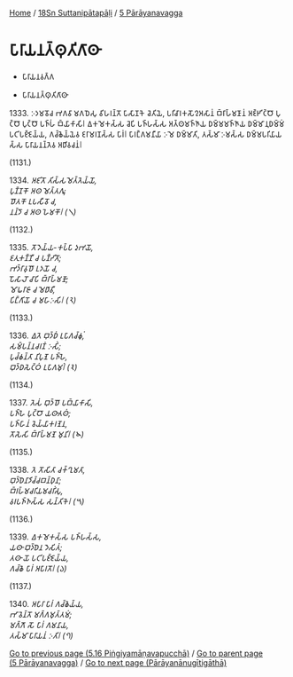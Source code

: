 
[Home](/) / [18Sn Suttanipātapāḷi](../../18Sn.md) / [5 Pārāyanavagga](../5.md)

# 𑀧𑀸𑀭𑀸𑀬𑀦𑀢𑁆𑀣𑀼𑀢𑀺𑀕𑀸𑀣𑀸

* 𑀧𑀸𑀭𑀸𑀬𑀦𑀯𑀕𑁆𑀕

* 𑀧𑀸𑀭𑀸𑀬𑀦𑀢𑁆𑀣𑀼𑀢𑀺𑀕𑀸𑀣𑀸

1333\. 𑀇𑀤𑀫𑀯𑁄𑀘 𑀪𑀕𑀯𑀸 𑀫𑀕𑀥𑁂𑀲𑀼 𑀯𑀺𑀳𑀭𑀦𑁆𑀢𑁄 𑀧𑀸𑀲𑀸𑀡𑀓𑁂 𑀘𑁂𑀢𑀺𑀬𑁂, 𑀧𑀭𑀺𑀘𑀸𑀭𑀓𑀲𑁄𑀍𑀅𑀲𑀸𑀦𑀁 𑀩𑁆𑀭𑀸𑀳𑁆𑀫𑀡𑀸𑀦𑀁 𑀅𑀚𑁆𑀛𑀺𑀝𑁆𑀞𑁄 𑀧𑀼𑀝𑁆𑀞𑁄 𑀧𑀼𑀝𑁆𑀞𑁄 𑀧𑀜𑁆𑀳𑀁 𑀩𑁆𑀬𑀸𑀓𑀸𑀲𑀺𑁇 𑀏𑀓𑀫𑁂𑀓𑀲𑁆𑀲 𑀘𑁂𑀧𑀺 𑀧𑀜𑁆𑀳𑀲𑁆𑀲 𑀅𑀢𑁆𑀣𑀫𑀜𑁆𑀜𑀸𑀬 𑀥𑀫𑁆𑀫𑀫𑀜𑁆𑀜𑀸𑀬 𑀥𑀫𑁆𑀫𑀸𑀦𑀼𑀥𑀫𑁆𑀫𑀁 𑀧𑀝𑀺𑀧𑀚𑁆𑀚𑁂𑀬𑁆𑀬, 𑀕𑀘𑁆𑀙𑁂𑀬𑁆𑀬𑁂𑀯 𑀚𑀭𑀸𑀫𑀭𑀡𑀲𑁆𑀲 𑀧𑀸𑀭𑀁𑁇 𑀧𑀸𑀭𑀗𑁆𑀕𑀫𑀦𑀻𑀬𑀸 𑀇𑀫𑁂 𑀥𑀫𑁆𑀫𑀸𑀢𑀺, 𑀢𑀲𑁆𑀫𑀸 𑀇𑀫𑀲𑁆𑀲 𑀥𑀫𑁆𑀫𑀧𑀭𑀺𑀬𑀸𑀬𑀲𑁆𑀲 𑀧𑀸𑀭𑀸𑀬𑀦𑀦𑁆𑀢𑁂𑀯 𑀅𑀥𑀺𑀯𑀘𑀦𑀁𑁇

(1131.)

1334\. _𑀅𑀚𑀺𑀢𑁄 𑀢𑀺𑀲𑁆𑀲𑀫𑁂𑀢𑁆𑀢𑁂𑀬𑁆𑀬𑁄,_  
_𑀧𑀼𑀡𑁆𑀡𑀓𑁄 𑀅𑀣 𑀫𑁂𑀢𑁆𑀢𑀕𑀽;_  
_𑀥𑁄𑀢𑀓𑁄 𑀉𑀧𑀲𑀻𑀯𑁄 𑀘,_  
_𑀦𑀦𑁆𑀤𑁄 𑀘 𑀅𑀣 𑀳𑁂𑀫𑀓𑁄𑁇 (𑁧)_  


(1132.)

1335\. _𑀢𑁄𑀤𑁂𑀬𑁆𑀬-𑀓𑀧𑁆𑀧𑀸 𑀤𑀼𑀪𑀬𑁄,_  
_𑀚𑀢𑀼𑀓𑀡𑁆𑀡𑀻 𑀘 𑀧𑀡𑁆𑀟𑀺𑀢𑁄;_  
_𑀪𑀤𑁆𑀭𑀸𑀯𑀼𑀥𑁄 𑀉𑀤𑀬𑁄 𑀘,_  
_𑀧𑁄𑀲𑀸𑀮𑁄 𑀘𑀸𑀧𑀺 𑀩𑁆𑀭𑀸𑀳𑁆𑀫𑀡𑁄;_  
_𑀫𑁄𑀖𑀭𑀸𑀚𑀸 𑀘 𑀫𑁂𑀥𑀸𑀯𑀻,_  
_𑀧𑀺𑀗𑁆𑀕𑀺𑀬𑁄 𑀘 𑀫𑀳𑀸𑀇𑀲𑀺𑁇 (𑁨)_  


(1133.)

1336\. _𑀏𑀢𑁂 𑀩𑀼𑀤𑁆𑀥𑀁 𑀉𑀧𑀸𑀕𑀘𑁆𑀙𑀼𑀁,_  
_𑀲𑀫𑁆𑀧𑀦𑁆𑀦𑀘𑀭𑀡𑀁 𑀇𑀲𑀺𑀁;_  
_𑀧𑀼𑀘𑁆𑀙𑀦𑁆𑀢𑀸 𑀦𑀺𑀧𑀼𑀡𑁂 𑀧𑀜𑁆𑀳𑁂,_  
_𑀩𑀼𑀤𑁆𑀥𑀲𑁂𑀝𑁆𑀞𑀁 𑀉𑀧𑀸𑀕𑀫𑀼𑀁𑁇 (𑁩)_  


(1134.)

1337\. _𑀢𑁂𑀲𑀁 𑀩𑀼𑀤𑁆𑀥𑁄 𑀧𑀩𑁆𑀬𑀸𑀓𑀸𑀲𑀺,_  
_𑀧𑀜𑁆𑀳𑁂 𑀧𑀼𑀝𑁆𑀞𑁄 𑀬𑀣𑀸𑀢𑀣𑀁;_  
_𑀧𑀜𑁆𑀳𑀸𑀦𑀁 𑀯𑁂𑀬𑁆𑀬𑀸𑀓𑀭𑀡𑁂𑀦,_  
_𑀢𑁄𑀲𑁂𑀲𑀺 𑀩𑁆𑀭𑀸𑀳𑁆𑀫𑀡𑁂 𑀫𑀼𑀦𑀺𑁇 (𑁪)_  


(1135.)

1338\. _𑀢𑁂 𑀢𑁄𑀲𑀺𑀢𑀸 𑀘𑀓𑁆𑀔𑀼𑀫𑀢𑀸,_  
_𑀩𑀼𑀤𑁆𑀥𑁂𑀦𑀸𑀤𑀺𑀘𑁆𑀘𑀩𑀦𑁆𑀥𑀼𑀦𑀸;_  
_𑀩𑁆𑀭𑀳𑁆𑀫𑀘𑀭𑀺𑀬𑀫𑀘𑀭𑀺𑀁𑀲𑀼,_  
_𑀯𑀭𑀧𑀜𑁆𑀜𑀲𑁆𑀲 𑀲𑀦𑁆𑀢𑀺𑀓𑁂𑁇 (𑁫)_  


(1136.)

1339\. _𑀏𑀓𑀫𑁂𑀓𑀲𑁆𑀲 𑀧𑀜𑁆𑀳𑀲𑁆𑀲,_  
_𑀬𑀣𑀸 𑀩𑀼𑀤𑁆𑀥𑁂𑀦 𑀤𑁂𑀲𑀺𑀢𑀁;_  
_𑀢𑀣𑀸 𑀬𑁄 𑀧𑀝𑀺𑀧𑀚𑁆𑀚𑁂𑀬𑁆𑀬,_  
_𑀕𑀘𑁆𑀙𑁂 𑀧𑀸𑀭𑀁 𑀅𑀧𑀸𑀭𑀢𑁄𑁇 (𑁬)_  


(1137.)

1340\. _𑀅𑀧𑀸𑀭𑀸 𑀧𑀸𑀭𑀁 𑀕𑀘𑁆𑀙𑁂𑀬𑁆𑀬,_  
_𑀪𑀸𑀯𑁂𑀦𑁆𑀢𑁄 𑀫𑀕𑁆𑀕𑀫𑀼𑀢𑁆𑀢𑀫𑀁;_  
_𑀫𑀕𑁆𑀕𑁄 𑀲𑁄 𑀧𑀸𑀭𑀁 𑀕𑀫𑀦𑀸𑀬,_  
_𑀢𑀲𑁆𑀫𑀸 𑀧𑀸𑀭𑀸𑀬𑀦𑀁 𑀇𑀢𑀺𑁇 (𑁭)_  


[Go to previous page (5.16 Piṅgiyamāṇavapucchā)](5.16.md) / [Go to parent page (5 Pārāyanavagga)](../5.md) / [Go to next page (Pārāyanānugītigāthā)](Parayananugitigatha.md)


